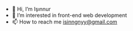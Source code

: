 - 👋 Hi, I’m Işınnur 
- 👀 I’m interested in front-end web development
- 📫 How to reach me isinngnyy@gmail.com

<!---
isinnur/isinnur is a ✨ special ✨ repository because its `README.md` (this file) appears on your GitHub profile.
You can click the Preview link to take a look at your changes.
--->
